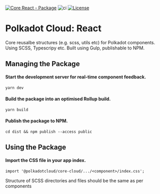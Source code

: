 [![Core React - Package](https://img.shields.io/badge/Core&nbsp;React-Package-E6007A?logo=polkadot =E6007A)](https://github.com/paritytech/polkadot-cloud) ![ci](https://github.com/paritytech/polkadot-cloud/actions/workflows/main.yml/badge.svg) [![License](https://img.shields.io/badge/License-GPL_3.0_only-blue.svg)](https://opensource.org/license/gpl-3-0/)

# Polkadot Cloud: React

Core reusalbe structures (e.g. scss, utils etc) for Polkadot components. Using SCSS, Typescripy etc. Built using Gulp, publishable to NPM.

## Managing the Package

#### Start the development server for real-time component feedback.

```
yarn dev
```

#### Build the package into an optimised Rollup build.

```
yarn build
```

#### Publish the package to NPM.

```
cd dist && npm publish --access public
```

## Using the Package

#### Import the CSS file in your app index.

```
import '@polkadotcloud/core-cloud/.../<component>/index.css';
```

Structure of SCSS directories and files should be the same as per components